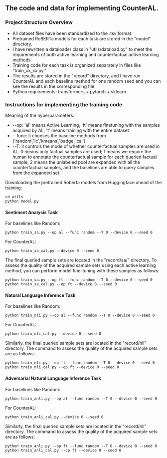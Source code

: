 ## The code and data for implementing CounterAL.

### Project Structure Overview
- All dataset files have been standardized to the .tsv format.
- Pretrained RoBERTa models for each task are stored in the "model" directory.
- I have rewritten a dataloader class in "utils/dataload.py" to meet the requirements of both active learning and counterfactual active learning methods.
- Training code for each task is organized separately in files like "train_xx_xx.py."
- The results are stored in the "record" directory, and I have run CounterAL and each baseline method for one random seed and you can see the results in the corresponding file.
- Python requirements: transformers + pytorch + sklearn

### Instructions for implementing the training code

Meaning of the hyperparameters:
- --op: 'al' means Active Learning, 'ft' means finetuning with the samples acquired by AL, 't' means training with the entire dataset
- --func: it chooses the baseline methods from ('random','lc','kmeans','badge','cal')
- --T: it controls the mode of whether counterfactual samples are used in AL. 0 means only factual samples are used; 1 means we require the human to annotate the counterfactual sample for each queried factual sample; 2 means the unlabeled pool are expanded with all the counterfactual samples, and the baselines are able to query samples from the expanded set.

Downloading the pretrained Roberta models from Huggingface ahead of the training:
```
cd utils
python model.py
```

#### Sentiment Analysis Task

For baselines like Random:
```
python train_sa.py --op al --func random --T 0 --device 0 --seed 0
```
For CounterAL:
```
python train_sa_cal.py --device 0 --seed 0
```

The final queried sample sets are located in the "record/sa/" directory. To assess the quality of the acquired sample sets using each active learning method, you can perform model fine-tuning with these samples as follows:
```
python train_sa.py --op ft --func random --T 0 --device 0 --seed 0
python train_sa_cal.py --op ft --device 0 --seed 0
```

#### Natural Language Inference Task
For baselines like Random:
```
python train_nli.py --op al --func random --T 0 --device 0 --seed 0
```
For CounterAL:
```
python train_nli_cal.py --device 0 --seed 0
```

Similarly, the final queried sample sets are located in the "record/nli" directory. The command to assess the quality of the acquired sample sets are as follows:
```
python train_nli.py --op ft --func random --T 0 --device 0 --seed 0
python train_nli_cal.py --op ft --device 0 --seed 0
```


#### Adversarial Natural Language Inference Task
For baselines like Random:
```
python train_anli.py --op al --func random --T 0 --device 0 --seed 0
```
For CounterAL:
```
python train_anli_cal.py --device 0 --seed 0
```

Similarly, the final queried sample sets are located in the "record/nli" directory. The command to assess the quality of the acquired sample sets are as follows:
```
python train_anli.py --op ft --func random --T 0 --device 0 --seed 0
python train_anli_cal.py --op ft --device 0 --seed 0
```

